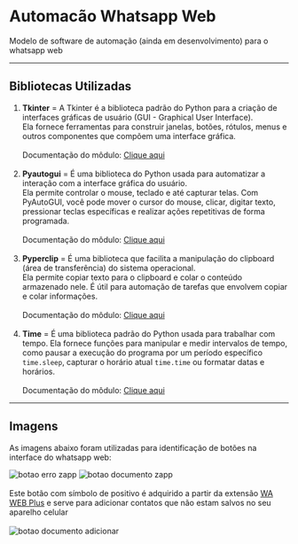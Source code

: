 # Automacão Whatsapp Web
 Modelo de software de automação (ainda em desenvolvimento) para o whatsapp web
***
## Bibliotecas Utilizadas
1. **Tkinter** = A Tkinter é a biblioteca padrão do Python para a criação de interfaces gráficas de usuário (GUI - Graphical User Interface).<br>
Ela fornece ferramentas para construir janelas, botões, rótulos, menus e outros componentes que compõem uma interface gráfica.
<br><br/>
Documentação do môdulo: [Clique aqui](https://docs.python.org/3/library/tkinter.html)
<br><br/>
1. **Pyautogui** = É uma biblioteca do Python usada para automatizar a interação com a interface gráfica do usuário. <br>Ela permite controlar o mouse, teclado e até capturar telas. Com PyAutoGUI, você pode mover o cursor do mouse, clicar, digitar texto, pressionar teclas específicas e realizar ações repetitivas de forma programada.
<br><br/>
Documentação do môdulo: [Clique aqui](https://pyautogui.readthedocs.io/en/latest/)
<br><br/>
1. **Pyperclip** = É uma biblioteca que facilita a manipulação do clipboard (área de transferência) do sistema operacional. <br>Ela permite copiar texto para o clipboard e colar o conteúdo armazenado nele. É útil para automação de tarefas que envolvem copiar e colar informações.
<br><br/>
Documentação do môdulo: [Clique aqui](https://pyperclip.readthedocs.io/en/latest/)
<br><br/>
1. **Time** = É uma biblioteca padrão do Python usada para trabalhar com tempo. Ela fornece funções para manipular e medir intervalos de tempo, como pausar a execução do programa por um período específico `time.sleep`, capturar o horário atual `time.time` ou formatar datas e horários.
<br><br/>
Documentação do môdulo: [Clique aqui](https://docs.python.org/3/library/time.html)
***
## Imagens
As imagens abaixo foram utilizadas para identificação de botões na interface do whatsapp web:


![botao erro zapp](https://github.com/user-attachments/assets/bee6aef1-baf9-4794-afef-b427c775735c)
![botao documento zapp](https://github.com/user-attachments/assets/4e903bde-3acd-4376-969c-a06879d54947)
<br><br/>
Este botão com símbolo de positivo é adquirido a partir da extensão [WA WEB Plus](https://wawplus.com/) e serve para adicionar contatos que não estam salvos no seu aparelho celular
<br><br/>
![botao documento adicionar](https://github.com/user-attachments/assets/e7d66c60-0a5e-473d-9a58-2b6470abbcd9)
<br>


